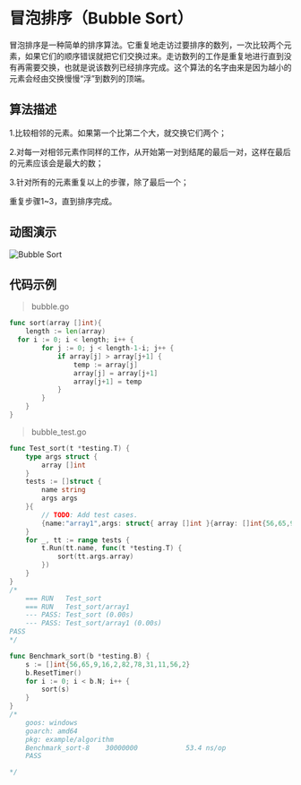 # 冒泡排序（Bubble Sort）

冒泡排序是一种简单的排序算法。它重复地走访过要排序的数列，一次比较两个元素，如果它们的顺序错误就把它们交换过来。走访数列的工作是重复地进行直到没有再需要交换，也就是说该数列已经排序完成。这个算法的名字由来是因为越小的元素会经由交换慢慢“浮”到数列的顶端。 

## 算法描述

1.比较相邻的元素。如果第一个比第二个大，就交换它们两个；

2.对每一对相邻元素作同样的工作，从开始第一对到结尾的最后一对，这样在最后的元素应该会是最大的数；

3.针对所有的元素重复以上的步骤，除了最后一个；

重复步骤1~3，直到排序完成。

## 动图演示

![Bubble Sort](https://images2017.cnblogs.com/blog/849589/201710/849589-20171015223238449-2146169197.gif)

## 代码示例

> bubble.go

```go
func sort(array []int){
	length := len(array)
  for i := 0; i < length; i++ {
        for j := 0; j < length-1-i; j++ {
            if array[j] > array[j+1] {
                temp := array[j]
                array[j] = array[j+1]
                array[j+1] = temp
            }
        }
    }
} 

```

> bubble_test.go

```go
func Test_sort(t *testing.T) {
	type args struct {
		array []int
	}
	tests := []struct {
		name string
		args args
	}{
		// TODO: Add test cases.
		{name:"array1",args: struct{ array []int }{array: []int{56,65,9,16,2,82,78,31,11,56,2}}},
	}
	for _, tt := range tests {
		t.Run(tt.name, func(t *testing.T) {
			sort(tt.args.array)
		})
	}
}
/* 
	=== RUN   Test_sort
	=== RUN   Test_sort/array1
	--- PASS: Test_sort (0.00s)
   	--- PASS: Test_sort/array1 (0.00s)
PASS
*/

func Benchmark_sort(b *testing.B) {
	s := []int{56,65,9,16,2,82,78,31,11,56,2}
	b.ResetTimer()
	for i := 0; i < b.N; i++ {
		sort(s)
	}
}
/* 
	goos: windows
	goarch: amd64
	pkg: example/algorithm
	Benchmark_sort-8   	30000000	        53.4 ns/op
	PASS

*/
```


